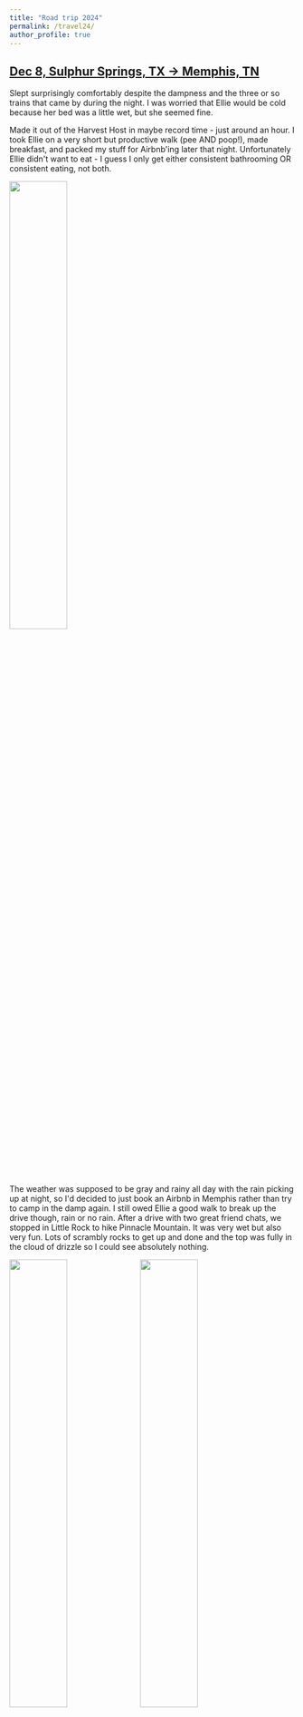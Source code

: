 ```yaml
---
title: "Road trip 2024"
permalink: /travel24/
author_profile: true
---
```


## [Dec 8, Sulphur Springs, TX -> Memphis, TN](#dec8)

Slept surprisingly comfortably despite the dampness and the three or so trains that came by during the night. I was worried that Ellie would be cold because her bed was a little wet, but she seemed fine. 

Made it out of the Harvest Host in maybe record time - just around an hour. I took Ellie on a very short but productive walk (pee AND poop!), made breakfast, and packed my stuff for Airbnb'ing later that night. Unfortunately Ellie didn't want to eat - I guess I only get either consistent bathrooming OR consistent eating, not both.

<img src="/images/2024/PXL_20241208_135841677.jpg" width="45%">

The weather was supposed to be gray and rainy all day with the rain picking up at night, so I'd decided to just book an Airbnb in Memphis rather than try to camp in the damp again. I still owed Ellie a good walk to break up the drive though, rain or no rain. After a drive with two great friend chats, we stopped in Little Rock to hike Pinnacle Mountain. It was very wet but also very fun. Lots of scrambly rocks to get up and done and the top was fully in the cloud of drizzle so I could see absolutely nothing.

<img src="/images/2024/PXL_20241208_195126351.jpg" width="45%"> <img src="/images/2024/PXL_20241208_200041012.MP.jpg" width="45%">

Got back in the car for the other half of our drive. The nice thing about hiking in the rain and then driving two and half hours is that you have time to dry off!

In Memphis now, after having had delicious fried catfish for dinner. And I realized that my next planned Harvest Host night was *also* going to be a rainy night so I went ahead and Airbnb'ed that one too. It's nice to be able to use money to pay for comfort...


## [Dec 7, Austin, TX -> Sulphur Springs, TX](#dec7)

Woke up in a bit of rough shape, took Ellie on a short walk where she peed (yay!), and then slowly muddled my way through breakfast and packing up. 

I got matcha and tacos at Radio nearby, then went to McKinney State Park for a rainy jaunt. It was actually super nice - this place is like twenty minutes from where I grew up I have no idea why we didn't come here more often!! Very cool rock formations and fun hiking. Would also be fun to swim in the summer. And bonus, Ellie peed *and* pooped!

<img src="/images/2024/PXL_20241207_181651737.jpg" width="45%">

Then I just drove in the rain to Sulphur Springs. I stopped in Waxahatchee for a quick walk, it was very cute and I got another pee! I got to my Harvest Host and ate a delicious chicken sandwich standing out on the covered porch, chilly but at least dry. 

<img src="/images/2024/PXL_20241208_024026093.jpg" width="45%">

## [Dec 6, Austin, TX](#dec6)

Had a bunch of meetings in the morning and then went back to the really nice park for a short run. We met so many off leash dogs and Ellie did great with all of them!!

Quick shower and then I headed to a nearby brewery to meet friends. Here again Ellie did so well! The highlight was at the end of the night, when we had moved inside, she laid down by our table and even had a full flop for a hot sec.

<img src="/images/2024/PXL_20241206_224651788.jpg" width="45%"> <img src="/images/2024/PXL_20241207_034020040.jpg" width="45%"> 

It was so nice to catch up with Shelby, Jettie, and Wes. Coming back to Austin always gives me such a mix of emotions - I'm sad to be so far and so removed from my friends' lives, and I always end up feeling nostalgic and also maybe a little regretful. Parallel timelines, figs, [paths not traveled](https://www.gocomics.com/zen-pencils/2013/10/21), etc etc.

## [Dec 5, Austin, TX](#dec5)

Sad and dreary Austin day. I worked in the morning and then to Ellie to a nearby park on my way to the orthodontist. The park was so nice! Lots of off leash dogs but they were all very chill. I went to my orthodontist after twenty years because I've been having issues with my bottom retainer, and I really don't like the orthodontist I found back home. He remembered me and the whole family! And did a much better job than the other guy. And! I got some more of their indestructible pens. 

On my way back I decided to stop by my old neighborhood. It was on the way and I needed to walk Ellie anyway. Went into the greenbelt and found our old treehouse - I instinctually knew that clump of trees was it as soon as I saw them. There were still a couple boards up! Also walked a bit through the greenbelt trail and found our old house. It's funny how many details I remember - this was Eli's house and that was Nicolette and so on. My guess is I'll remember those names and recognize the houses forever. 

<img src="/images/2024/PXL_20241205_213355967.jpg" width="45%"> <img src="/images/2024/PXL_20241205_215737332.MP.jpg" width="45%">

I then continued my pilgrimage to HEB, the very one I worked at. Interestingly I remembered very little about the layout, but the smell did definitely take me back. Bought a bunch of random stuff and then went to do a couple more errands before heading back.

Kerbey queso for dinner with a sweet Ellie resting her head on my lap, some journaling and Elsbeth and bed time.

<img src="/images/2024/PXL_20241206_031502174.MP.jpg" width="45%">

## [Dec 4, Odessa, TX -> Austin, TX](#dec4)

Driving from Odessa to Austin - "bleak drive" as one of my Austin friends immediately remarked. 

Stopped at San Angelo State Park for an intermission hike, which was pretty nice. I like the shrubbery around here, it's very distinct and reminds me so much of growing up playing the greenbelt.

<img src="/images/2024/PXL_20241204_204501919.jpg" width="45%">

Then straight to Austin. I was gonna stop again but Ellie was sleeping and seemed fine. Took her on a walk when I got to the Airbnb, and holy crap was I taken aback by the number of dogs in their yards barking their heads off at us. It felt like every other house on a few of the blocks!! Not a fan. But I did manage to find an entry into the nearby greenbelt, where Ellie promptly peed into the tall grass as soon as she saw it.

<img src="/images/2024/PXL_20241205_022947497.MP.jpg" width="45%">


## [Dec 3, Oliver Lee Memorial State Park, NM -> Odessa, TX](#dec3)

Great first-thing hike into the canyon I'd been to the night before to get Ellie to poop. Much less creepy in the daylight! This is a very lovely park.

<img src="/images/2024/PXL_20241203_162944332.jpg" width="45%">

Headed to White Sands again, did the Alkali Flats hike (about 4 miles). It was so nice - I wasn't worried about Ellie's paws because the sand was soft and cool, and even though it was pretty hot she was drinking regularly when I gave her water so she didn't seem overheated at any point. And at the end we met a woman and her dog Brodie, who Ellie had fun swatting like she does Skky. It was a fun conversation and a really great hike. I had been considering turning back before the full loop, but I'm glad I went all the way - seeing the dunes open up to the flat sand was quite cool.

<img src="/images/2024/PXL_20241203_194229047.jpg" width="45%"> <img src="/images/2024/PXL_20241203_191221854.jpg" width="45%">
<img src="/images/2024/PXL_20241203_201829219.jpg" width="45%">

Then a straight 5-hour drive to Odessa, TX. I have to say this was probably my least favorite drive of the trip so far -- the first hour or so through the mountains outside of Alamogordo were beautiful, but then it got to fields of oil rigs and just straight, flat, boring but also industrial road. New Mexico is also much bigger than I realized, it felt like forever until I crossed into Texas.

<img src="/images/2024/PXL_20241204_001300820.jpg" width="45%">

Best part of the drive was finishing Daisy Jones and The Six. I think this is the trip I discover audiobooks!

Staying at an Airbnb tonight before heading to Austin tomorrow! Excited for friends, tacos, and HEB.

## [Dec 2, Indian Bread Rocks, AZ -> Oliver Lee Memorial State Park, NM](#dec2)

The southwest really gets it. Another great day! 

Had a couple of work meetings in the morning which I unfortunately didn't have great service for, but it worked out anyway. I've noticed that Ellie will whine for a few minutes when I'm sitting and have her tied up, but after a bit she'll decide to settle. By the end of my calls she was laying down and chill, which was great to see. 

<img src="/images/2024/PXL_20241202_160127471.jpg" width="45%">

We met a fellow traveler and his pup (who drank Ellie's water which then motivated her to finally freaking drink), and then had a bit of a scramble up some rocks and followed a cow trail into the many other rocks. Lots of spiky bushes so I turned around after a bit. 

<img src="/images/2024/PXL_20241202_171021628.MP.jpg" width="45%">

Then straight shot to White Sands National Park, with just one stop at an award winning rest stop for lunch. (Did they stop giving out the award in 1992, or...?)

<img src="/images/2024/PXL_20241202_211303874.jpg" width="45%">

Wow, White Sands was amazing. Truly stunning and awesome to be there for sunset. We just wandered through the dunes and practiced our recall (Ellie hadn't eaten all day so she was *very* responsive to my treats). There was a wedding happening right at sunset, freaking stunning. Interestingly it was quite a different experience than the Great Sand Dunes National Park in Colorado - these dunes were much more solid and easy to walk on, while those are very sandy. These dunes also seem less tall and like they cover maybe a larger area? It's funny how both of these places have beautiful sand dunes, but are stunning in much different ways.

<img src="/images/2024/PXL_20241202_232750900.MP.jpg" width="45%">  <img src="/images/2024/PXL_20241202_233635605.jpg" width="45%">

I loved it so much I decided that I wanted to come back for a proper longer walk tomorrow. The way to make that not stressful was to book an Airbnb for tomorrow, so I wouldn't have to worry about timing my departure or anything. Big fan of solving problems with money. 

<img src="/images/2024/PXL_20241202_235825568.jpg" width="45%">

Tonight was also a change of plans, I'm staying at a campground near the park instead of going a bit further to a national forest campsite. Only $10 and I got a hot shower, yes please! 

## [Dec 1, Vekol Valley Rd, AZ -> Indian Bread Rocks, AZ](#dec1)

Man, this was close to a perfect road trip day. Arizona does not disappoint!!

I slept without the back window covered in the hope that it would motivate me to get up more quickly. Not sure how well that worked, but I loved waking up to the view immediately. 

<img src="/images/2024/PXL_20241201_144045649.jpg" width="45%">

After breakfast my first stop was Picacho State Park, per my parents' recommendation. It was awesome, such a cool landscape and a fun hike. I turned back after about a mile because Ellie was really having a rough time with the heat and sun. My poor black dog is not made for the desert, alas. She did great in her booties though! And I was very relieved to worry less about her paws on the super rocky ground. 

<img src="/images/2024/PXL_20241201_175850810.jpg" width="45%">

Next stop: Saguaro National Park! Had lunch at a nice shaded picnic area and then went for another hike on one of the few dog friendly trails here. Those saguaros are something else... The ranger had recommended a paved desert loop trail because it has great smells (for the pup), but I missed it on the way out and figured that Ellie had probably already had a good fill of smells for the day. 

<img src="/images/2024/PXL_20241201_221411729.jpg" width="45%">

I definitely want to come back to these two parks without a dog! That said I'm quite pleasantly surprised at how nice it is to visit national parks with a dog. When you're on a tight schedule like I am, you don't really need much more than a short trail. Obviously a different experience than hiking all day for multiple days, but I'm really happy with how fun it's been despite the limitations from the dog. 

I was originally planning to stay at an unknown campsite tonight, but instead decided to head to Indian bread rocks which is somewhere I stayed in 2019. It only adds 30 minutes to my driving time tomorrow and I remember it being really great. Sure enough, it's stunning even in the dark. Best stars I've seen yet!! Took a little bit to find a flat site and ended up parking near enough to my neighbor to hear their generator. But at least I'm close to the entrance which is where the pit toilet is! You know I love me a good pit toilet...

<img src="/images/2024/PXL_20241202_032246069.NIGHT.jpg" width="45%">

## [Nov 30, San Diego, CA -> Vekol Valley Rd, AZ](#nov30)

Headed back on the road today, this time: east! Took me much longer to pack up and leave than I expected, but then again I had a lovely morning - went for a run, had the last of the Thanksgiving biscuits for breakfast, and gave the fam a tour of the car. Cribs meets pimp my ride. 

<img src="/images/2024/PXL_20241130_181415175.jpg" width="45%">

Grabbed a burrito on my way out of San Diego and thought to look up the two trails Janyne had recommended that were on my way today while waiting for my food (I promise I plan better sometimes). One of them seemed to need high clearance to get to the trailhead so I went with the other, even though it added like an hour and a half. What's life if not time that you use to do things? 

Got to the trail about an hour before sunset. Really nice short loop with lots of great views. Ellie didn't love her booties but also didn't mind them too much (except for her front right paw, she _hated_ that one). 

<img src="/images/2024/PXL_20241201_000004033.jpg" width="45%">

Drove a couple minutes to a nearby viewpoint for what I intended to be a leisurely burrito dinner, but then I realized that I dropped my long sleeve on the hike and rushed back to look for it before the sun fully set. It was right at the beginning of the trail, I'm pretty sure it feel literally the first time I got my phone out of my bum bag. I would've redone the entire trail to find it though, I love that fruit shirt.

<img src="/images/2024/PXL_20241201_004222072.jpg" width="45%">


After that micro adventure, straight shot to my camp for the evening - BLM land off the highway. (With some excellent singing along to old Ben Folds.) Was surprised to see quite a few RVs here, I'm not used to seeing many others on BLM land and especially not in winter. But this area seems lousy with off roading opportunities so I'm not that surprised it's busy. 

<img src="/images/2024/PXL_20241201_045457360.NIGHT.jpg" width="45%">


And now I'm typing this up on my phone as Ellie voraciously sniffs every bush for the things living under it, while I wish she would just pee. The life!


## [Nov 23, Las Vegas, NV -> San Diego, CA](#nov23)

Our Vegas day started with a phenomenal brunch prepared by Lucy and her partner - yum! We'd initially planned to go hiking but Ellie was definitely limping on the rocky ground, so we opted instead to do a bit of off roading (in Lucy's partner's brand new car, lolol oops). Our plans were a bit foiled by washed out ruts, so we pivoted and went to a mountain biking area with - surprise! - Joshua Trees! And also gale-force winds, holy cow. 

<img src="/images/2024/PXL_20241123_204542324.jpg" width="45%">


Then we stopped by a roadside shop selling various cactuses (including Saguaros and Joshua Trees) and fun desert art, and then grabbed lunch in a nearby town. Ellie sat with us outside and did a great job being calm! A non-traditional Vegas day, but that's what we wanted - and what Ellie's paws demanded.

<img src="/images/2024/PXL_20241123_222919004.jpg" width="45%">


Then we were off on the last leg of this part of the trip - to San Diego! We stopped at an outlet mall and wandered through the bushes behind the stores until Ellie _finally_ pooped. She hadn't pooped at all in Vegas - there was basically no grass to be found, she was _not a fan_ of the astroturf dog park in the complex we were staying in, and she _really_ hated that all the lawns had rocks instead of grass. Good to know - Las Vegas is not a place Ellie ever wants live. We also got some In-n-Out, saw lots more Joshua Trees on the drive, and made it home! Thanksgiving here we come!

<img src="/images/2024/PXL_20241123_235042462.MP.jpg" width="45%">


## [Nov 22, St George, UT -> Las Vegas, NV](#nov22)

We weren't sure how today would go, so we got up very ready to play things by ear. I got some good work done, and then we seemed to be on track to get out of St George by mid morning but alas - the part they'd ordered hadn't arrived so we'd have to wait till at least 4 or 5 for the part to come from Vegas (ironically our next stop).

<img src="/images/2024/PXL_20241122_192724245.jpg" width="45%">

We walked to the mechanic to drop our stuff off, and then grabbed a Lyft (Ellie's first!) to a nearby park next to a large conservation area (Red Cliffs Park). The park was super lovely, with a great desert garden with a million different plants, all labeled! 

We killed some time there, and then walked down to a brewery which turned out to be the same brewery we'd seen in Zion while waiting for the tow truck! (But we'd unfortunately seen it _after_ waiting for 40 minutes, and so didn't have time to get a beer. Second chances do exist.) Ordered some Thai takeout and chilled in the brewery for a couple of hours - it was in an old firehouse and one of those places with many different levels of bar, all decorated and furnished differently. We hung out on the balcony long enough to get scorched by the sun and realize we were locked out there, and then moved to a room with comfy couches. An hour or so in, they started playing music straight out of our childhood - the Gen Z bartender told Ben they were trying for an "emo night" and wow did they nail it. 

<img src="/images/2024/PXL_20241123_000500952.jpg" width="45%">

All in all a lovely experience and well-deserved chill (especially for Ellie, whose paws had been starting to hurt after so much hiking in the rocky Utah desert!) If you find yourself in Zion or St George, highly recommend Zion Brewery. 

We got a call around 4 that the car was ready and made our way over, and then headed straight to Vegas! We went straight to my friend Lucy's place where she was hosting a Thanksgiving with colleagues, and then to her partner's dog-friendly place for the night. An adventure!

<img src="/images/2024/PXL_20241123_005031973.jpg" width="45%">


## [Nov 21, Panguitch, UT -> ~~Las Vegas, NV~~St George, UT](#nov21)

Our last Utah day! Or so we thought.

We started the day with a quick jaunt through Bryce Canyon. We went to the rim trail which allows dogs, thinking it'd be a quick easy hike. Except that we more than doubled the length wandering through the various parking lots trying to find our car... D'oh! I forgot how confusing Bryce is. Went to Inspiration Point, then Ben hiked-ran to meet me at Bryce Point (which was by far the best viewpoint). Stunning views throughout, I'm so glad we made the stop.

<img src="/images/2024/PXL_20241121_173236144.MP.jpg" width="45%">

Today was supposed to be mostly driving to Vegas, but we did want to squeeze in a slot canyon if we could. Ben found one that was _right_ on the way ([Red Hollow Canyon Trailhead](https://maps.app.goo.gl/ovGmQGCKF6hLgnB5A)) and which was quite fun. A lovely short wash hike to the slot canyon, which itself wasn't too involved but definitely scratched the itch! 

<img src="/images/2024/PXL_20241121_213426325.jpg" width="45%">

Then a truly stunning drive through Zion - another place that my memory really didn't do justice! I know last trip I said I wanted to come back and hike the east side of the park, but now that we were driving through I'm not sure actually how much hiking you can do among the rocks. But either way, the sentiment stands - truly impressive landscape. This part of Utah is just so amazing - all of the landscapes are quite different from each other and all completely out of this world stunning. Plus, the national parks postcards really do capture the essence of these parks!

<img src="/images/2024/PXL_20241121_230508762.jpg" width="45%">

We stopped at a viewpoint after the long tunnel and smelled some burning, but assumed it was another car. Then we stopped at the visitor center and still smelled it - uh oh. We noticed that my front left wheel was _super_ hot, which had happened earlier this year when my caliper got stuck. Back then, the mechanic didn't have the part so they just got the caliper unstuck but didn't replace it. So we were pretty sure that was happening again, and didn't really want to risk driving on it. 

Had a beer and a wander while waiting for the tow, and then had a lovely tow ride with a very nice man and a surprisingly not that stressed Ellie! Ben found a really great mechanic in St George that could work on the car tomorrow and I booked us a tiny house airbnb nearby - we really lucked out!! All things considered, probably the best outcome for having car troubles...

<img src="/images/2024/PXL_20241122_022906320.MP.jpg" width="45%">

## [Nov 20, Bicknell, UT -> Panguitch, UT](#nov20)

After my meetings, we started the day with a cheeky lil' stop at Capitol Reef National Park for some apple pie! And a lot of gawking at the phenomenal landscape, and the treets - the cottonwood trees! They were still quite yellow and just so stunning. The whole place looked _exactly_ like the national park postcards I love so much. Another place that I don't remember being much to write home about on my last trip, which ended up being a highlight this time. Capitol Reef and Nebraska, who would've guessed!

<img src="/images/2024/PXL_20241120_191522034.MP.jpg" width="45%">


Then we headed to the main event: Grand Staircase Escalante National Monument, my favorite place on earth. Obviously via the coolest road too, which snakes through amazingly Martian landscapes of rolling rocks (like rolling hills, but they're rocks). 

<img src="/images/2024/PXL_20241120_204256961.jpg" width="45%">

We went to the Devils Garden [Outstanding Natural Area](https://en.wikipedia.org/wiki/Outstanding_Natural_Area) first and had the last of our leftover pizza among the rocks, before wandering down a wash and having a really great hike. So many cool rocks!!


<img src="/images/2024/PXL_20241120_232950300.jpg" width="45%"> <img src="/images/2024/PXL_20241120_222915421.jpg" width="45%">


We had considered continuing down the Hole-in-the-Rock BLM road to the awesome trio of slot canyons I went to last time, but it turns out it would have been another 40 minutes and questionable with the pup so we decided to skip it and head back. As we were leaving, we made a spontaneous decision to head down Harris Wash road - into the direction of a stunning sunset. We made it to Harris Wash right as the sun set, and walked a bit down the huge wash before heading back and inching back to the main road.

<img src="/images/2024/PXL_20241121_001913555.jpg" width="45%">


Some easy ramen at our Airbnb (which was clearly a party airbnb -- bare kitchen cabinets, thick stench of bleach, and three bedrooms plus a HUGE couch), and then bed for our next adventure.

## [Nov 19, Moab, UT -> Bicknell, UT](#nov19)

Staying at Airbnbs while in Utah means doing a bit of work meetings in the morning before heading off for adventures. 

Started our proper day with a super lovely hike in Moab, Grandstaff Canyon. Hiked through a lovely canyon with a few easy water crossings, lots of sand, and great views. At the end is a really big arch - the sixth biggest in the world! Ellie also got to play with some pups at the dead end under the arch.

<img src="/images/2024/PXL_20241119_192926492.jpg" width="45%"> <img src="/images/2024/PXL_20241119_200738922.jpg" width="45%">

Then we were off to Dead Horse Point State Park - I wanted to show Ben some real canyon views because he hasn't been to the Grand Canyon, and Canyonlands doesn't allow dogs. We had lunch while Ellie stared intently at a chipmunk that was mocking her, and then walked along the rim. Really great views! Except for the salt flats, which were a bit of an eyesore. Definitely not as incredible as Grand Canyon or Canyonlands but still very impressive. And fun to walk right up to the edge, ahhh!

<img src="/images/2024/PXL_20241119_225454201.jpg" width="45%">


I'd hoped to make it to Goblin Valley State Park on our way but it was way too ambitious of a plan, so we just headed to our next Airbnb in Bicknell. Fun to drive through Capitol Reef and marvel at what the heck is going on with the tiny bits we could see by headlight.

Only one place in town was open for dinner, Curry Pizza! Turns out a guy who owned an Indian restaurant once stopped in Bicknell for pizza, had the worst service ever, saw that the restaurant was for sale, bought it, and the rest is history! Except that he didn't know anything about pizza so he traveled the US to learn about Indian pizza and now that's what there is in the middle of nowhere Utah. We didn't get the pizza because we'd just had (non Indian) pizza, but the Indian food was really good!


## [Nov 18, Rabbit Valley, CO -> Moab, UT](#nov18)

We survived the night! I put on an extra layer and wasn't cold at all, and made sure that Ellie was covered by her blanket any time I woke up in the night. She didn't seem anywhere near as miserable in the morning as she did after our first chilly night. 

<img src="/images/2024/PXL_20241118_152143390.jpg" width="45%">

It turns out that Moab, where Ben is flying into tomorrow and where my Airbnb doesn't check in until 4 pm, is only an hour and half away from where I slept. So I had a fun challenge ahead of me for how to fill the time! Jk it wasn't a challenge at all, the answer is: wander the desert.

<img src="/images/2024/PXL_20241118_164051688.jpg" width="45%">

Started with the Trail Through Time which was quite lovely and had some dinosaur bones! Changed out of my layers and got ready for a longer hike, the Rabbits Ear trail. It's about 6ish miles and was a lot of fun! I had Ellie off leash for almost the whole time, which was great because once she started getting tired her on-leash walking was more like walking a few steps, then stopping right in the trail until I bumped her to continue. 

<img src="/images/2024/PXL_20241118_203014314.jpg" width="45%">

I stopped for lunch at the top with amazing views of the Colorado, and tired Ellie had a bit of a lay. We also met a couple of dogs in the parking lot after the end of our hike, which was fun.

<img src="/images/2024/PXL_20241118_200239044.jpg" width="45%">


Then off to Moab to our very cute Airbnb with amazing views. Had a chill evening catching up on Instagram and work, and then off to pick up Ben at the airport!

## [Nov 17, Denver, CO -> Rabbit Valley, CO](#nov17)

Woke up super early planning to go on a run before breakfast. Ended up passing a great dog park, and Ellie was calm and redirectable when two dogs came to say hi so I figured we'd give it a shot! She did great, took a bit to warm up but then wanted to play and was so happy whenever a new dog came. 

<img src="/images/2024/PXL_20241117_151134083.jpg" width="45%">

Had breakfast with a friend from high school. So fun catching up and hearing about all of her ventures! Definitely adds a tally to the "freelance and live out of a van" career path option....

Next stop, almost Utah! My friend recommended Loveland pass for the views and she was right, they were great! Ellie and I hiked up a much more strenuous hill/mountain than I expected, but we both had a lot of fun. The elevation is no joke!! I let Ellie off leash for a little bit and once she realized it she sprinted downhill and then regretted that decision when it was time to come back to me lol. 

<img src="/images/2024/PXL_20241117_205929731.MP.jpg" width="45%">

Then straight shot to my campsite for the night, though I really should have stopped to re-up on water ah well. Also, I remember really disliking driving over the Rockies last time, in part because it was snowing pretty hard. But even in the bright sunny weather, I didn't like it this time either - there are so many intense signs about runaway trucks and lost brakes and trucks are your brakes smoking. No thank you! 

Tonight is my first BLM campsite, it's across the highway from where I stayed on my last trip. Back then this area was free though! It's ok there's a pit toilet here. I'm very excited to be back in BLM land. Let the fun begin!!

<img src="/images/2024/PXL_20241118_025620373.jpg" width="45%">



## [Nov 16, Lexington, NE -> Denver, CO](#nov16)

Another great Nebraska day!! Today was pretty chill, since I only had about 5 hours to drive and would lose an hour with the time change, but my AirBnB check-in wasn't till 3 pm.

<img src="/images/2024/PXL_20241116_135152126.jpg" width="45%">

As usual, I looked for a place to hike about 2 hours into my driving time. I hadn't found anywhere that looked awesome, so I opted for a lake just outside of Ogallala (Lake McConaughy) and figured there would be something to do there. And there sure was! Ellie and I went on a long adventure scrambling along the shoreline. There was lake to one side and cliff-y slopes to the other so I let her off leash again, this time for much longer! We both had a lot of fun. 

<img src="/images/2024/PXL_20241116_173703350.MP.jpg" width="45%"> <img src="/images/2024/PXL_20241116_172205915.jpg" width="45%">

Then just driving straight to the AirBnb, with a lovely chat with Scott at the tail end.  Planning to have Torchy's for dinner, catch up on my various journalings (including doing some painting!) but also am feeling extremely lazy so might just curl up with Ellie and watch some TV.

## [Nov 15, Des Moines, IA -> Lexington, NE](#nov15)

I found some toilets in the morning at the nearby playground, I know you all were so worried for me! That was just the beginning of a great morning -- lazy morning at the campground, chatting with Megan, catching up a bit on work, and doing some box game (nose work) training with Ellie. 

<img src="/images/2024/PXL_20241115_152346294.jpg" width="45%">

Went on a walk and found a beach along the river, figured I'd try to let Ellie off leash. She was so happy!!! And overall decently responsive! It was nerve wracking for me but so nice to see her run full speed for the first time in a week. 

I then headed off to Lincoln Nebraska for perhaps the most important stop of the trip so far: the International Quilt Museum. I'd seen it show up on my Google maps earlier and it was a no-brainer that I'd go. I took Ellie on a lovely sunny walk through a prairie meadow while chatting with Megan again before we headed to the museum. We had some off leash time again, and she did great again. (Ellie, not Megan). I'm really digging meadows on this trip. 

<img src="/images/2024/PXL_20241115_204355218.jpg" width="45%">

Got to the museum 30 minutes before they closed, but turns out they were having a crafts market and were open late! I saw some really beautiful quilts, including one room full of striking red themed quilts that made me squeal with glee when I opened the door into the gallery. (I love these moments!) 

<img src="/images/2024/PXL_20241115_214035253.jpg" width="45%">

There were millions of squirrels in the parking lot so getting Ellie to pee before leaving was out of the question, instead I stopped at the next highway rest stop and got to enjoy a stunning sunset. 

Then I was off to my Harvest Host which was at a winery/brewery/cidery that allowed dogs inside. The owner was so sweet, the cider was delicious, and the ambiance was super lovely. I'm really loving getting the chance to practice bringing Ellie into establishments, given that these places tend to be quite empty and relaxed. 

<img src="/images/2024/PXL_20241116_021015352.jpg" width="45%">

I also booked a last-minute AirBnB for Denver tomorrow -- I was hoping to stay with friends in Denver, but no one was able to host me and it was going to be too cold to sleep in the car. Big fan of solving problems with money, and of choosing reasonableness and comfort over frugality. Oh, how I've changed since my youth!

I gotta give it to you Nebraska, today was a pretty great day. On my last road trip, Nebraska was by far my least favorite state (though to be fair it was gray and rainy and I was sick). Maybe I was wrong!

## [Nov 14, Chicago -> Des Moines, IA](#nov14)

Took Ellie to a new park for our morning walk that I saw had some brush area last night when I drove home. It did but it was no pets allowed, so we walked along the perimeter. She squeezed in between the fence posts and immediately peed and pooped once she was in tall grass. This lady likes her privacy!

<img src="/images/2024/PXL_20241114_141033824.jpg" width="45%">

She's also doing much better with dog reactivity, there was a group of off leash dogs in the park she barely looked at. Only a couple of lunges on this walk, definite progress. Unfortunately as her dog reactivity gets better, it seems that her reactivity to squirrels is getting worse. That, or city squirrels just have no fear and she feels insulted by their audacity. It's less problematic than barking at dogs, but way more annoying to me because she is unmoveable when she fixates on a squirrel.

Did a bit of work and just enough faffing to still be at questions Quentin's at 11:30 when the boba shop nearby opened. Huzzah! (It was the best boba I've had in a _long time_ - so good!!) But tragedy: no boba till noon. It's ok I had some delicious green milk tea as a consolation.

<img src="/images/2024/PXL_20241114_180849068.MP.jpg" width="45%"> <img src="/images/2024/PXL_20241114_180830387.jpg" width="45%"> 

I left Quentin with some art to help him decrate his new apartment and then was off to Starved Rock State Park, per Sam's recommendation. Very lovely park, some pretty sweet canyon/gorge views (bonus gorges!!) and a great network of boardwalk paths. It was perfect to practice asking for an Ellie sit at every fork in the trail, which my trainer recommended. By the end I think she was starting to get it! 

<img src="/images/2024/PXL_20241114_204355045.jpg" width="45%"> 

Then drive drive drive to Des Moines. I'm listening to a devastating podcast series from 99 PI about the tangible impacts of climate change *today*. I need like a week in between each episode to build back up to listening the next one, too real (but so good). Had a bit of cry which very cathartic, driving down the dark road and in your feels. Picked up some dinner in Des Moines (which has a surprising number of places that stay open till 9 or 10!) Made a game time decision to get pizza and a salad, probably overkill woops. Also my Greek salad only had one single cherry tomato in it wtf! The small injustices in life...

Made it to the campground which is just twenty minutes from the city. It seems very cute but also I was annoyed that the campground restrooms were closed, and there didn't seem to be any others! It's funny to me to pay $30 for just a slab of concrete and no other services, but I understand that there's still maintenance and staff.

## [Nov 13, Chicago](#nov13)

Lazy workday in Chicago today. Ellie was so so happy to just splay on the couch all day, and I felt good getting caught up on work stuff. I'd thought I could do some work in the car when I got to places for the evening but so far 2/2 nights I've just ended up napping with Ellie before going to bed, hah! When she gets cozy her energy is just magnetic...

<img src="/images/2024/PXL_20241113_181339613.jpg" width="45%">

I also booked almost every stop till Utah, which feels really good. I think the stress of not knowing where I'll be staying followed by the release of figuring out is something I really enjoy about road tripping, weirdly enough. It's the roller coaster, but also the constant remembering that everything is gonna be okay, actually - it'll all work out.

It's also very nice to not be as money constrained as last time. If I'm finding it tough to find a free camping spot I can just literally solve the problem with money. Tomorrow I'm staying in a campground just outside Des Moines which I had to pay for but whatever, it's super convenient and means I don't have to rush for any check-in time.

Ellie is doing alright in the city. She really hated last night's walk and this morning, but last night was very windy and this morning had lots of construction noise so it makes sense. 

I met up with Sam tonight and we tried to introduce our dogs to each other, but they just weren't having it. It was only a bit of a bummer since we were kind of expecting it to not work out, and I was glad to be able to learn more about Ellie's response to challenging situtations. I ended up leaving Ellie in the car while we had dinner at their place, which was quite lovely. When I leave her in the car she does settle in her bed and seems to chill out, which is a big relief! Had delicious tacos and catch up time with Sam, and then on the drive home we stopped at a park that was blissfully empty and had some brush area for Ellie to comfortably pee and poop. 

I am extremely bad at remembering to take pictures with my human friends, so I alas have no proof of either seeing Sam or the Biobot crew.

## [Nov 12, Cassopolis, MI -> Chicago](#nov12)

Dipped down to 40 degrees last night, I was ok but I'm a little worried about Ellie. She seemed very unhappy this morning - could be the cold, the wind, or the faffing who knows.

We met some goats this morning! Practiced our "frustrated greeter" training and she did great.

<img src="/images/2024/PXL_20241112_125519267.MP.jpg" width="45%">

Found a nearby park for a longer jaunt, saw that lots of people were running so decided to go for a run myself. We saw a deer (in the trail!) and a dog. I'm a pretty big fan of these trails mowed into tall meadows - they feel a bit like a maze. Loved being out with the sun shining.

Next stop Chicago! But I noticed a sign for Indiana Dunes National Park and saw that it wasn't a huge detour - _screech_ what's a road trip if you don't make time for a cheeky lil' national park detour?? The dunes were nice, very reminiscent of Cape Cod. Ellie had some great sand sniffs and was very cute by the water - dodging waves while trying to eat what I thought was rocks (turns out it was treats I dropped).

<img src="/images/2024/PXL_20241112_192934497.jpg" width="45%">

Made it to Quentin's in Chicago. Went for a walk and our frustrated greeter did a great job! She smelled SO MANY city smells and saw lots of dogs, most of which she was relatively calm for. We were even able to approach one set of dogs and she got to say hi because she was calm. We're so proud.

Then a Biobot reunion hang out at Quentin's. So nice to see Gordon and Cameron, hear what they're been up to, and reminisce with the gift of time passed.

## [Nov 11, Waterford, PA -> Cassopolis, MI](#nov11)

I slept great! First car breakfast went fine but definitely took longer than I'd like.

<img src="/images/2024/PXL_20241111_133224142.jpg" width="45%">

Hit the road but had a bit of faffing trying to find an Atlas obscura art installation. It was clearly just someone's yard so I didn't stop.

Then it took another bit to find but found myself in a super lovely park with a huge meadow with mazes of trails through it and woods along the edges. It was lovely and quiet so had lunch at the picnic tables. I really wanted to catch one last look at gorges, so I stopped at a hiking area an hour away. Wasn't what I expected (no gorges) but still fun to walk on the shale river bed! 

<img src="/images/2024/PXL_20241111_182330529.jpg" width="45%">

Then drive drive drive to just a couple hours outside Chicago. It was crazy windy - I tanked my average mpg!

Sleeping at my second harvest host, this time at a farm. Much smaller and harder to find a flat spot, and less clear walking space for l-dawg. Ramen and Nutella bread for dinner, which was tricky because it's so windy. Ellie ate half her dinner outside but then wanted to go in, she was not loving this place.

## [Nov 10, Ithaca -> Waterford, PA](#nov10)

I decided to hike with Ilana in the morning instead of going to Letchworth State Park like I planned, in part because it was gonna be raining but also friendship. We had a nice hike through some gorges, then went to another gorge (but it was rainy and I could only hike around the top). Realized I've got some work to do on the Ellie + Claire selfie situation.

<img src="/images/2024/PXL_20241110_193043017.jpg" width="45%">

Stopped at a highway rest stop and took a nice walk, which brought us to a MASSIVE leach field.

My spot for the night is my first [Harvest Hosts](https://www.harvesthosts.com/) experience, at [Poverty Knob Farmhouse Ales](https://maps.app.goo.gl/SA2mU3o68DKBgEjG7): really really nice. Took Ellie into the brewery, a group of friends were playing a dice game and were very sweet towards Ellie (they wanted to pet her but then left her alone when they saw how nervous she was). I had a fine burger and beer, then parked in the corner of the massive parking lot. They grow rows of pine trees which were really nice to walk through by the light of the moon.

<img src="/images/2024/PXL_20241110_235903841.jpg" width="45%">

## [Nov 9, Home -> Ithaca, NY](#nov9)

And we're off!! Oof I feel so nauseous - I'm so nervous about this what if it's a terrible idea ahhh

<img src="/images/2024/PXL_20241109_155430609.jpg" width="45%">

Oh hi Vermont! Pulled off the road because Ellie seemed really unhappy, turns out I pulled into Ellie's first covered bridge! Still really nervous after our short walk: just won't settle, is panting like crazy, and full body shaking when I stop. 😭

<img src="/images/2024/PXL_20241109_171856169.jpg" width="45%">

Took a quick lil' hike on the Appalachian trail. Turns out the hike goes straight up woops. Ellie has a poop, I'm really hopeful she'll be better. Which, yes - when we're off again she sleeps most of the drive, thank god.

Made it to my first stop Ithaca to see Ilana (former postdoc in my PhD lab)! Her daughters were so sweet with Ellie, they handed her treats while turning their heads away. Ellie has a few face offs with the cat but no lunging or barking. So nice to catch up with Ilana and swap stories from the last year.